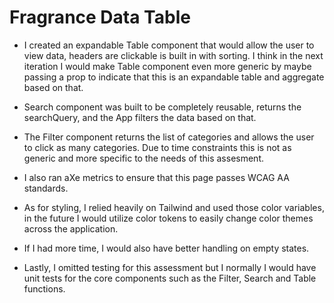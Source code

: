 # Fragrance Data Table

- I created an expandable Table component that would allow the user to view data,
  headers are clickable is built in with sorting. I think in the next iteration I would make Table component
  even more generic by maybe passing a prop to indicate that this is an expandable table and aggregate based on that.

- Search component was built to be completely reusable, returns the searchQuery, and the App filters the
  data based on that.

- The Filter component returns the list of categories and allows the user to click as many categories.
  Due to time constraints this is not as generic and more specific to the needs of this assesment.

- I also ran aXe metrics to ensure that this page passes WCAG AA standards.

- As for styling, I relied heavily on Tailwind and used those color variables, in the future I would
  utilize color tokens to easily change color themes across the application.

- If I had more time, I would also have better handling on empty states.

- Lastly, I omitted testing for this assessment but I normally I would have unit tests for the core components
  such as the Filter, Search and Table functions.
